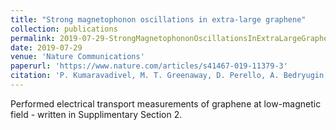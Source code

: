 ```yaml
---
title: "Strong magnetophonon oscillations in extra-large graphene"
collection: publications
permalink: 2019-07-29-StrongMagnetophononOscillationsInExtraLargeGraphene
date: 2019-07-29
venue: 'Nature Communications'
paperurl: 'https://www.nature.com/articles/s41467-019-11379-3'
citation: 'P. Kumaravadivel, M. T. Greenaway, D. Perello, A. Bedryugin, J. Birkbeck, <b>J. Wengraf</b>, S. Lui, J. H. Edgar, A. K. Geim, L. Eaves and R. Krishna Kumar (2019). &quot;Strong magnetophonon oscillations in extra-large graphene.&quot; <i>Nature Communications</i>. 10(3334).'
---
```


Performed electrical transport measurements of graphene at low-magnetic field - written in Supplimentary Section 2.
